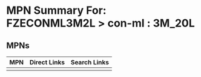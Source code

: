 



# MPN Summary For: FZECONML3M2L > con-ml : 3M_20L

## MPNs
  

|MPN|Direct Links|Search Links|
| :--- | :--- | :--- |
||||
